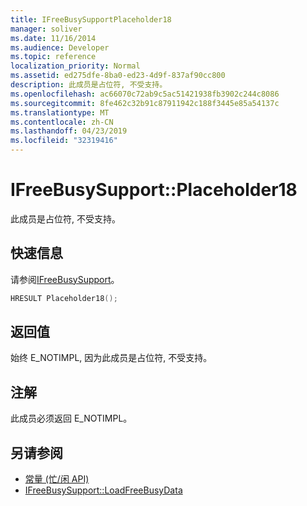 ```yaml
---
title: IFreeBusySupportPlaceholder18
manager: soliver
ms.date: 11/16/2014
ms.audience: Developer
ms.topic: reference
localization_priority: Normal
ms.assetid: ed275dfe-8ba0-ed23-4d9f-837af90cc800
description: 此成员是占位符, 不受支持。
ms.openlocfilehash: ac66070c72ab9c5ac51421938fb3902c244c8086
ms.sourcegitcommit: 8fe462c32b91c87911942c188f3445e85a54137c
ms.translationtype: MT
ms.contentlocale: zh-CN
ms.lasthandoff: 04/23/2019
ms.locfileid: "32319416"
---
```

# <a name="ifreebusysupportplaceholder18"></a>IFreeBusySupport::Placeholder18

此成员是占位符, 不受支持。
  
## <a name="quick-info"></a>快速信息

请参阅[IFreeBusySupport](ifreebusysupport.md)。
  
```cpp
HRESULT Placeholder18();
```

## <a name="return-values"></a>返回值

始终 E_NOTIMPL, 因为此成员是占位符, 不受支持。
  
## <a name="remarks"></a>注解

此成员必须返回 E_NOTIMPL。
  
## <a name="see-also"></a>另请参阅

- [常量 (忙/闲 API)](constants-free-busy-api.md)
- [IFreeBusySupport::LoadFreeBusyData](ifreebusysupport-loadfreebusydata.md)

